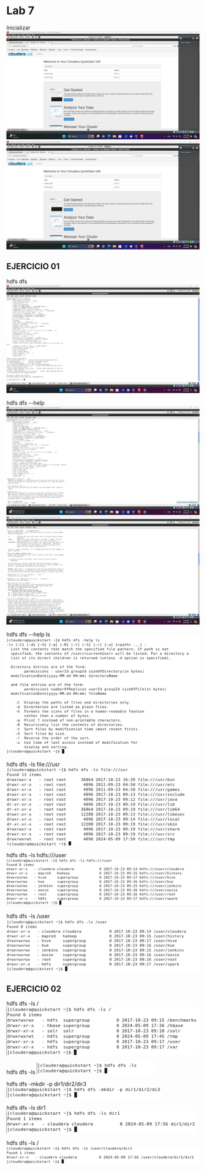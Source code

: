 # Lab 7
Inicializar
![alt text](image.png)
![alt text](image-1.png)

## EJERCICIO 01
hdfs dfs
![alt text](image-2.png)

hdfs dfs --help
![alt text](image-3.png)
![alt text](image-4.png)

hdfs dfs --help ls
![alt text](image-5.png)

hdfs dfs -ls file:///usr
![alt text](image-6.png)

hdfs dfs -ls hdfs:///user
![alt text](image-7.png)

hdfs dfs -ls /user
![alt text](image-8.png)

## EJERCICIO 02

hdfs dfs -ls /
![alt text](image-9.png)

hdfs dfs -ls
![alt text](image-10.png)

hdfs dfs -mkdir -p dir1/dir2/dir3
![alt text](image-11.png)

hdfs dfs -ls dir1
![alt text](image-12.png)

hdfs dfs -ls /
![alt text](image-13.png)
